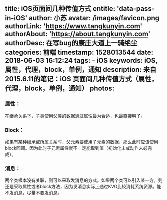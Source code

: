 title: iOS页面间几种传值方式
entitle: 'data-pass-in-iOS'
author: 小苏
avatar: /images/favicon.png
authorLink: 'https://www.tangkunyin.com'
authorAbout: 'https://about.tangkunyin.com'
authorDesc: 在写bug的康庄大道上一骑绝尘
categories: 前端
timestamp: 1528013544
date: 2018-06-03 16:12:24
tags:
    - iOS
keywords: iOS, 属性，代理，block，单例，通知
description: 来自2015.6.11的笔记：iOS 页面间几种传值方式（属性，代理，block，单例，通知）
photos:
---

### 属性：

在继承关系下，子类使用父类的数据通过属性最为合适，也最直接明了。

### Block：

如果有某种继承或所属关系时，父元素要使用子元素的数据，那么此时应该使用block回调。因为此时子元素属性就不一定能取到值（初始化未或动作未必完成）。

### 消息：

两个类根本没有关联，则可以采取发消息的方式。如果两个类可以引入某一方，则还是采取属性或者block方法，因为发消息实际上通过KVO比较消耗系统资源。能不发消息，尽量不要发消息。


